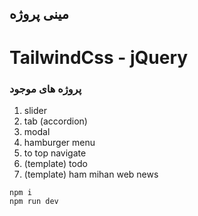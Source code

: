 ## مینی پروژه

# TailwindCss - jQuery

### پروژه های موجود

1. slider
2. tab (accordion)
3. modal
4. hamburger menu
5. to top navigate
6. (template) todo
7. (template) ham mihan web news

```
npm i
npm run dev
```
